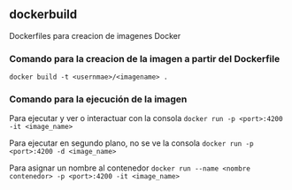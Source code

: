 ## dockerbuild
Dockerfiles para creacion de imagenes Docker

### Comando para la creacion de la imagen a partir del Dockerfile

```docker build -t <usernmae>/<imagename> .```

### Comando para la ejecución de la imagen
Para ejecutar y ver  o interactuar con la consola
```docker run -p <port>:4200 -it <image_name>```

Para ejecutar en segundo plano, no se ve la consola
```docker run -p <port>:4200 -d <image_name>```

Para asignar un nombre al contenedor 
```docker run --name <nombre contenedor> -p <port>:4200 -it <image_name>```
